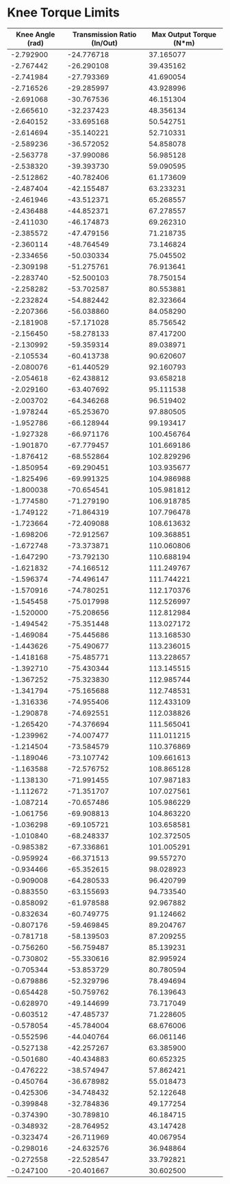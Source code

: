 <!--
Copyright (c) 2023 Boston Dynamics, Inc.  All rights reserved.

Downloading, reproducing, distributing or otherwise using the SDK Software
is subject to the terms and conditions of the Boston Dynamics Software
Development Kit License (20191101-BDSDK-SL).
-->

# Knee Torque Limits

| Knee Angle (rad) | Transmission Ratio (In/Out) | Max Output Torque (N\*m) |
| ---------------- | --------------------------- | ------------------------ |
| -2.792900        | -24.776718                  | 37.165077                |
| -2.767442        | -26.290108                  | 39.435162                |
| -2.741984        | -27.793369                  | 41.690054                |
| -2.716526        | -29.285997                  | 43.928996                |
| -2.691068        | -30.767536                  | 46.151304                |
| -2.665610        | -32.237423                  | 48.356134                |
| -2.640152        | -33.695168                  | 50.542751                |
| -2.614694        | -35.140221                  | 52.710331                |
| -2.589236        | -36.572052                  | 54.858078                |
| -2.563778        | -37.990086                  | 56.985128                |
| -2.538320        | -39.393730                  | 59.090595                |
| -2.512862        | -40.782406                  | 61.173609                |
| -2.487404        | -42.155487                  | 63.233231                |
| -2.461946        | -43.512371                  | 65.268557                |
| -2.436488        | -44.852371                  | 67.278557                |
| -2.411030        | -46.174873                  | 69.262310                |
| -2.385572        | -47.479156                  | 71.218735                |
| -2.360114        | -48.764549                  | 73.146824                |
| -2.334656        | -50.030334                  | 75.045502                |
| -2.309198        | -51.275761                  | 76.913641                |
| -2.283740        | -52.500103                  | 78.750154                |
| -2.258282        | -53.702587                  | 80.553881                |
| -2.232824        | -54.882442                  | 82.323664                |
| -2.207366        | -56.038860                  | 84.058290                |
| -2.181908        | -57.171028                  | 85.756542                |
| -2.156450        | -58.278133                  | 87.417200                |
| -2.130992        | -59.359314                  | 89.038971                |
| -2.105534        | -60.413738                  | 90.620607                |
| -2.080076        | -61.440529                  | 92.160793                |
| -2.054618        | -62.438812                  | 93.658218                |
| -2.029160        | -63.407692                  | 95.111538                |
| -2.003702        | -64.346268                  | 96.519402                |
| -1.978244        | -65.253670                  | 97.880505                |
| -1.952786        | -66.128944                  | 99.193417                |
| -1.927328        | -66.971176                  | 100.456764               |
| -1.901870        | -67.779457                  | 101.669186               |
| -1.876412        | -68.552864                  | 102.829296               |
| -1.850954        | -69.290451                  | 103.935677               |
| -1.825496        | -69.991325                  | 104.986988               |
| -1.800038        | -70.654541                  | 105.981812               |
| -1.774580        | -71.279190                  | 106.918785               |
| -1.749122        | -71.864319                  | 107.796478               |
| -1.723664        | -72.409088                  | 108.613632               |
| -1.698206        | -72.912567                  | 109.368851               |
| -1.672748        | -73.373871                  | 110.060806               |
| -1.647290        | -73.792130                  | 110.688194               |
| -1.621832        | -74.166512                  | 111.249767               |
| -1.596374        | -74.496147                  | 111.744221               |
| -1.570916        | -74.780251                  | 112.170376               |
| -1.545458        | -75.017998                  | 112.526997               |
| -1.520000        | -75.208656                  | 112.812984               |
| -1.494542        | -75.351448                  | 113.027172               |
| -1.469084        | -75.445686                  | 113.168530               |
| -1.443626        | -75.490677                  | 113.236015               |
| -1.418168        | -75.485771                  | 113.228657               |
| -1.392710        | -75.430344                  | 113.145515               |
| -1.367252        | -75.323830                  | 112.985744               |
| -1.341794        | -75.165688                  | 112.748531               |
| -1.316336        | -74.955406                  | 112.433109               |
| -1.290878        | -74.692551                  | 112.038826               |
| -1.265420        | -74.376694                  | 111.565041               |
| -1.239962        | -74.007477                  | 111.011215               |
| -1.214504        | -73.584579                  | 110.376869               |
| -1.189046        | -73.107742                  | 109.661613               |
| -1.163588        | -72.576752                  | 108.865128               |
| -1.138130        | -71.991455                  | 107.987183               |
| -1.112672        | -71.351707                  | 107.027561               |
| -1.087214        | -70.657486                  | 105.986229               |
| -1.061756        | -69.908813                  | 104.863220               |
| -1.036298        | -69.105721                  | 103.658581               |
| -1.010840        | -68.248337                  | 102.372505               |
| -0.985382        | -67.336861                  | 101.005291               |
| -0.959924        | -66.371513                  | 99.557270                |
| -0.934466        | -65.352615                  | 98.028923                |
| -0.909008        | -64.280533                  | 96.420799                |
| -0.883550        | -63.155693                  | 94.733540                |
| -0.858092        | -61.978588                  | 92.967882                |
| -0.832634        | -60.749775                  | 91.124662                |
| -0.807176        | -59.469845                  | 89.204767                |
| -0.781718        | -58.139503                  | 87.209255                |
| -0.756260        | -56.759487                  | 85.139231                |
| -0.730802        | -55.330616                  | 82.995924                |
| -0.705344        | -53.853729                  | 80.780594                |
| -0.679886        | -52.329796                  | 78.494694                |
| -0.654428        | -50.759762                  | 76.139643                |
| -0.628970        | -49.144699                  | 73.717049                |
| -0.603512        | -47.485737                  | 71.228605                |
| -0.578054        | -45.784004                  | 68.676006                |
| -0.552596        | -44.040764                  | 66.061146                |
| -0.527138        | -42.257267                  | 63.385900                |
| -0.501680        | -40.434883                  | 60.652325                |
| -0.476222        | -38.574947                  | 57.862421                |
| -0.450764        | -36.678982                  | 55.018473                |
| -0.425306        | -34.748432                  | 52.122648                |
| -0.399848        | -32.784836                  | 49.177254                |
| -0.374390        | -30.789810                  | 46.184715                |
| -0.348932        | -28.764952                  | 43.147428                |
| -0.323474        | -26.711969                  | 40.067954                |
| -0.298016        | -24.632576                  | 36.948864                |
| -0.272558        | -22.528547                  | 33.792821                |
| -0.247100        | -20.401667                  | 30.602500                |
